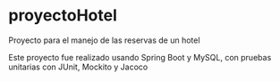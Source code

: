 # proyectoHotel
Proyecto para el manejo de las reservas de un hotel

Este proyecto fue realizado usando Spring Boot y MySQL, con pruebas unitarias con JUnit, Mockito y Jacoco
